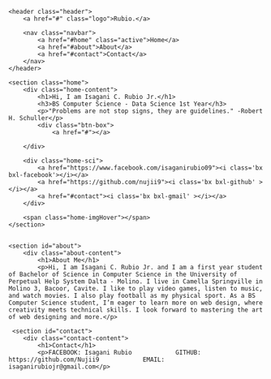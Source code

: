 <!DOCTYPE html>
<html lang="en"></html>

<head>
    <meta charset="UTF-8">
    <meta http-equiv="X-UA-Compatible" content="IE=edge">
    <meta name="viewport" content="width=device-width, initial-scale=1.0">
    <title>Rubio's Personal Website</title>
    <link rel="stylesheet" href="style.css">
    <link href='https://unpkg.com/boxicons@2.1.4/css/boxicons.min.css' rel='stylesheet'>
</head>

<body>

    <header class="header">
        <a href="#" class="logo">Rubio.</a>

        <nav class="navbar">
            <a href="#home" class="active">Home</a>
            <a href="#about">About</a>
            <a href="#contact">Contact</a>
        </nav>
    </header>

    <section class="home">
        <div class="home-content">
            <h1>Hi, I am Isagani C. Rubio Jr.</h1>
            <h3>BS Computer Science - Data Science 1st Year</h3>
            <p>"Problems are not stop signs, they are guidelines." -Robert H. Schuller</p>
            <div class="btn-box">
                <a href="#"></a>

        </div>

        <div class="home-sci">
            <a href="https://www.facebook.com/isaganirubio09"><i class='bx bxl-facebook'></i></a>
            <a href="https://github.com/nujii9"><i class='bx bxl-github' ></i></a>
            <a href="#contact"><i class='bx bxl-gmail' ></i></a>
        </div>

        <span class="home-imgHover"></span>
    </section>
    
    
    <section id="about">
        <div class="about-content">
            <h1>About Me</h1>
            <p>Hi, I am Isagani C. Rubio Jr. and I am a first year student of Bachelor of Science in Computer Science in the University of Perpetual Help System Dalta - Molino. I live in Camella Springville in Molino 3, Bacoor, Cavite. I like to play video games, listen to music, and watch movies. I also play football as my physical sport. As a BS Computer Science student, I’m eager to learn more on web design, where creativity meets technical skills. I look forward to mastering the art of web designing and more.</p> 
    
     <section id="contact">
        <div class="contact-content">
            <h1>Contact</h1>
            <p>FACEBOOK: Isagani Rubio ‎ ‎ ‎ ‎ ‎ ‎ ‎ ‎ ‎ ‎ ‎ GITHUB: https://github.com/Nujii9 ‎ ‎ ‎ ‎ ‎ ‎ ‎ ‎ ‎ ‎ ‎ EMAIL: isaganirubiojr@gmail.com</p>

</html>
